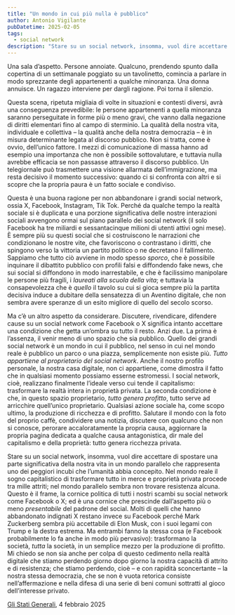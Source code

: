 ```yaml
---
title: "Un mondo in cui più nulla è pubblico"
author: Antonio Vigilante
pubDatetime: 2025-02-05
tags: 
  - social network
description: "Stare su un social network, insomma, vuol dire accettare di spostare una parte significativa della nostra vita in un mondo parallelo che rappresenta uno dei peggiori incubi che l’umanità abbia concepito. Nel mondo reale il sogno capitalistico di trasformare tutto in merce e proprietà privata procede tra mille attriti; nel mondo parallelo sembra non trovare resistenza alcuna. Questo è il frame, la cornice politica di tutti i nostri scambi su social network come Facebook o X; ed è una cornice che prescinde dall’aspetto più o meno presentabile del padrone del social...."
---
```


Una sala d’aspetto. Persone annoiate. Qualcuno, prendendo spunto dalla copertina di un settimanale poggiato su un tavolinetto, comincia a parlare in modo sprezzante degli appartenenti a qualche minoranza. Una donna annuisce. Un ragazzo interviene per dargli ragione. Poi torna il silenzio.

Questa scena, ripetuta migliaia di volte in situazioni e contesti diversi, avrà una conseguenza prevedibile: le persone appartenenti a quella minoranza saranno perseguitate in forme più o meno gravi, che vanno dalla negazione di diritti elementari fino al campo di sterminio. La qualità della nostra vita, individuale e collettiva – la qualità anche della nostra democrazia – è in misura determinante legata al discorso pubblico. Non si tratta, come è ovvio, dell’unico fattore. I mezzi di comunicazione di massa hanno ad esempio una importanza che non è possibile sottovalutare, e tuttavia nulla avrebbe efficacia se non passasse attraverso il discorso pubblico. Un telegiornale può trasmettere una visione allarmata dell’immigrazione, ma resta decisivo il momento successivo: quando ci si confronta con altri e si scopre che la propria paura è un fatto sociale e condiviso.

Questa è una buona ragione per non abbandonare i grandi social network, ossia X, Facebook, Instagram, Tik Tok. Perché da qualche tempo la realtà sociale si è duplicata e una porzione significativa delle nostre interazioni sociali avvengono ormai sul piano parallelo dei social network (il solo Facebook ha tre miliardi e sessantacinque milioni di utenti attivi ogni mese). È sempre più su questi social che si costruiscono le narrazioni che condizionano le nostre vite, che favoriscono o contrastano i diritti, che spingono verso la vittoria un partito politico o ne decretano il fallimento. Sappiamo che tutto ciò avviene in modo spesso _sporco_, che è possibile inquinare il dibattito pubblico con profili falsi e diffondendo fake news, che sui social si diffondono in modo inarrestabile, e che è facilissimo manipolare le persone più fragili, i _laureati alla scuola della vita_; e tuttavia la consapevolezza che è _quello_ il tavolo su cui si gioca sempre più la partita decisiva induce a dubitare della sensatezza di un Aventino digitale, che non sembra avere speranze di un esito migliore di quello del secolo scorso.

Ma c’è un altro aspetto da considerare. Discutere, rivendicare, difendere cause su un social network come Facebook o X significa intanto accettare una condizione che getta un’ombra su tutto il resto. Anzi due. La prima è l’assenza, il venir meno di uno spazio che sia pubblico. Quello dei grandi social network è un mondo in cui il pubblico, nel senso in cui nel mondo reale è pubblico un parco o una piazza, semplicemente non esiste più. _Tutto appartiene al proprietario del social network_. Anche il nostro profilo personale, la nostra casa digitale, non ci appartiene, come dimostra il fatto che in qualsiasi momento possiamo esserne estromessi. I social network, cioè, realizzano finalmente l’ideale verso cui tende il capitalismo: trasformare la realtà intera in proprietà privata. La seconda condizione è che, in questo spazio proprietario, _tutto genera profitto_, tutto serve ad arricchire quell’unico proprietario. Qualsiasi azione sociale ha, come scopo ultimo, la produzione di ricchezza e di profitto. Salutare il mondo con la foto del proprio caffè, condividere una notizia, discutere con qualcuno che non si conosce, perorare accaloratamente la propria causa, aggiornare la propria pagina dedicata a qualche causa antagonistica, dir male del capitalismo e della proprietà: tutto genera ricchezza privata.

Stare su un social network, insomma, vuol dire accettare di spostare una parte significativa della nostra vita in un mondo parallelo che rappresenta uno dei peggiori incubi che l’umanità abbia concepito. Nel mondo reale il sogno capitalistico di trasformare tutto in merce e proprietà privata procede tra mille attriti; nel mondo parallelo sembra non trovare resistenza alcuna. Questo è il frame, la cornice politica di tutti i nostri scambi su social network come Facebook o X; ed è una cornice che prescinde dall’aspetto più o meno _presentabile_ del padrone del social. Molti di quelli che hanno abbandonato indignati X restano invece su Facebook perché Mark Zuckerberg sembra più accettabile di Elon Musk, con i suoi legami con Trump e la destra estrema. Ma entrambi fanno la stessa cosa (e Facebook probabilmente lo fa anche in modo più pervasivo): trasformano la società, _tutta_ la società, in un semplice mezzo per la produzione di profitto. Mi chiedo se non sia anche per colpa di questo cedimento nella realtà digitale che stiamo perdendo giorno dopo giorno la nostra capacità di attrito e di resistenza; che stiamo perdendo, cioè – e con rapidità sconcertante – la nostra stessa democrazia, che se non è vuota retorica consiste nell’affermazione e nella difesa di una serie di beni comuni sottratti al gioco dell’interesse privato.


[Gli Stati Generali](https://www.glistatigenerali.com/tecnologia-e-media/internet/un-mondo-in-cui-piu-nulla-e-pubblico/), 4 febbraio 2025
